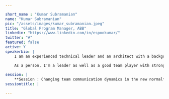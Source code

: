 ```yaml
---

short_name : "Kumar Subramanian"
name: "Kumar Subramanian"
pic: "/assets/images/kumar_subramanian.jpeg"
title: "Global Program Manager, ABB"
linkedin: "https://www.linkedin.com/in/espookumar/"
twitter: "#"
featured: false
active: Y
speakerbio: |
    I am an experienced technical leader and an architect with a background in many different programming languages, technologies, and platforms. I have worked more than 17 years successfully at the highest level across several domains including manufacturing, banking, telecoms, and Marine. Because of my technical expertise and the ability to reach performance goals consistently, I have been promoted from the technical role to the management role.

    As a person, I'm a leader as well as a good team player with strong social and communication skills. 
    
session: |
    **Session : Changing team communication dynamics in the new normal**    
sessiontitle: |
    
---
```


